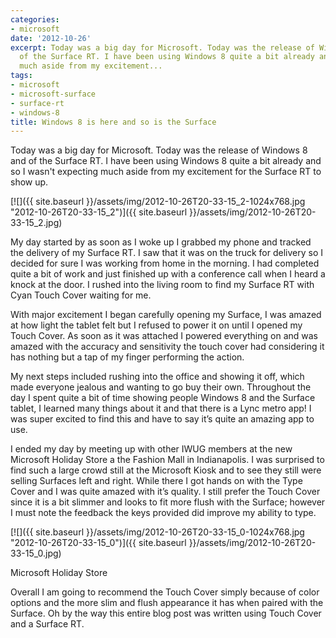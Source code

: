 ```yaml
---
categories:
- microsoft
date: '2012-10-26'
excerpt: Today was a big day for Microsoft. Today was the release of Windows 8 and
  of the Surface RT. I have been using Windows 8 quite a bit already and so I wasn't expecting
  much aside from my excitement...
tags:
- microsoft
- microsoft-surface
- surface-rt
- windows-8
title: Windows 8 is here and so is the Surface
---
```


Today was a big day for Microsoft. Today was the release of Windows 8 and of the Surface RT. I have been using Windows 8 quite a bit already and so I wasn't expecting much aside from my excitement for the Surface RT to show up.

[![]({{ site.baseurl }}/assets/img/2012-10-26T20-33-15_2-1024x768.jpg "2012-10-26T20-33-15_2")]({{ site.baseurl }}/assets/img/2012-10-26T20-33-15_2.jpg)

My day started by as soon as I woke up I grabbed my phone and tracked the delivery of my Surface RT. I saw that it was on the truck for delivery so I decided for sure I was working from home in the morning. I had completed quite a bit of work and just finished up with a conference call when I heard a knock at the door. I rushed into the living room to find my Surface RT with Cyan Touch Cover waiting for me.

<!--more-->

With major excitement I began carefully opening my Surface, I was amazed at how light the tablet felt but I refused to power it on until I opened my Touch Cover. As soon as it was attached I powered everything on and was amazed with the accuracy and sensitivity the touch cover had considering it has nothing but a tap of my finger performing the action.

My next steps included rushing into the office and showing it off, which made everyone jealous and wanting to go buy their own. Throughout the day I spent quite a bit of time showing people Windows 8 and the Surface tablet, I learned many things about it and that there is a Lync metro app! I was super excited to find this and have to say it’s quite an amazing app to use.

I ended my day by meeting up with other IWUG members at the new Microsoft Holiday Store a the Fashion Mall in Indianapolis. I was surprised to find such a large crowd still at the Microsoft Kiosk and to see they still were selling Surfaces left and right. While there I got hands on with the Type Cover and I was quite amazed with it’s quality. I still prefer the Touch Cover since it is a bit slimmer and looks to fit more flush with the Surface; however I must note the feedback the keys provided did improve my ability to type.

[![]({{ site.baseurl }}/assets/img/2012-10-26T20-33-15_0-1024x768.jpg "2012-10-26T20-33-15_0")]({{ site.baseurl }}/assets/img/2012-10-26T20-33-15_0.jpg)

Microsoft Holiday Store

Overall I am going to recommend the Touch Cover simply because of color options and the more slim and flush appearance it has when paired with the Surface. Oh by the way this entire blog post was written using Touch Cover and a Surface RT.